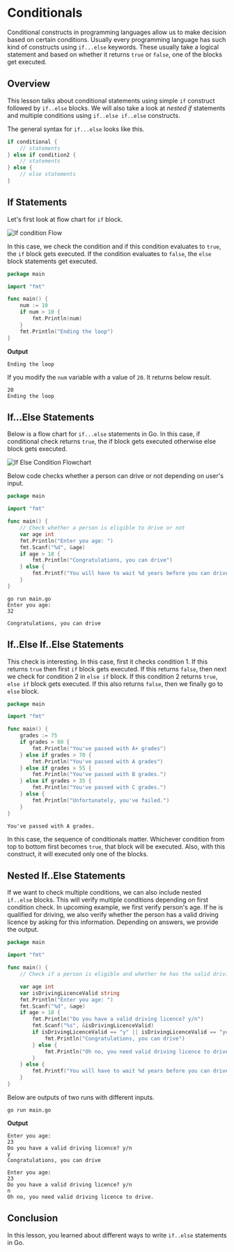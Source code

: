 # Conditionals

Conditional constructs in programming languages allow us to make decision based on certain conditions. Usually every programming language has such kind of constructs using `if...else` keywords. These usually take a logical statement and based on whether it returns `true` or `false`, one of the blocks get executed.

## Overview

This lesson talks about conditional statements using simple `if` construct followed by `if..else` blocks. We will also take a look at *nested if* statements and multiple conditions using `if..else if..else` constructs.

The general syntax for `if...else` looks like this.

```go
if conditional {
    // statements
} else if condition2 {
    // statements
} else {
    // else statements
}
```

## If Statements

Let's first look at flow chart for `if` block.

![If condition Flow](if-conditionals.png "If Condition Flow of Execution")

In this case, we check the condition and if this condition evaluates to `true`, the `if` block gets executed. If the condition evaluates to `false`, the `else` block statements get executed.

```go
package main

import "fmt"

func main() {
	num := 10
	if num > 10 {
		fmt.Println(num)
	}
	fmt.Println("Ending the loop")
}
```

**Output**

```output{ lineNos=false }
Ending the loop
```

If you modify the `num` variable with a value of `20`. It returns below result.

```output{ lineNos=false }
20
Ending the loop
```

## If...Else Statements

Below is a flow chart for `if...else` statements in Go. In this case, if conditional check returns `true`, the if block gets executed otherwise else block gets executed.

![If Else Condition Flowchart](if-else-conditionals.png "If Else Condition Flow of Execution")

Below code checks whether a person can drive or not depending on user's input.

```go
package main

import "fmt"

func main() {
	// Check whether a person is eligible to drive or not
	var age int
	fmt.Println("Enter you age: ")
	fmt.Scanf("%d", &age)
	if age > 18 {
		fmt.Println("Congratulations, you can drive")
	} else {
		fmt.Printf("You will have to wait %d years before you can drive.\n", 18-age)
	}
}
```

```shell{ .show-prompt lineNos=false }
go run main.go
Enter you age: 
32
```

```output{ lineNos=false }
Congratulations, you can drive
```

## If..Else If..Else Statements

This check is interesting. In this case, first it checks condition 1. If this returns `true` then first `if` block gets executed. If this returns `false`, then next we check for condition 2 in `else if` block. If this condition 2 returns `true`, `else if` block gets executed. If this also returns `false`, then we finally go to `else` block.


```go
package main

import "fmt"

func main() {
	grades := 75
	if grades > 80 {
		fmt.Println("You've passed with A+ grades")
	} else if grades > 70 {
		fmt.Println("You've passed with A grades")
	} else if grades > 55 {
		fmt.Println("You've passed with B grades.")
	} else if grades > 35 {
		fmt.Println("You've passed with C grades.")
	} else {
		fmt.Println("Unfortunately, you've failed.")
	}
}
```

```output{ lineNos=false }
You've passed with A grades.
```

In this case, the sequence of conditionals matter. Whichever condition from top to bottom first becomes `true`, that block will be executed. Also, with this construct, it will executed only one of the blocks.

## Nested If..Else Statements

If we want to check multiple conditions, we can also include nested `if..else` blocks. This will verify multiple conditions depending on first condition check. In upcoming example, we first verify person's age. If he is qualified for driving, we also verify whether the person has a valid driving licence by asking for this information. Depending on answers, we provide the output.

```go
package main

import "fmt"

func main() {
	// Check if a person is eligible and whether he has the valid driving license.

	var age int
	var isDrivingLicenceValid string
	fmt.Println("Enter you age: ")
	fmt.Scanf("%d", &age)
	if age > 18 {
		fmt.Println("Do you have a valid driving licence? y/n")
		fmt.Scanf("%s", &isDrivingLicenceValid)
		if isDrivingLicenceValid == "y" || isDrivingLicenceValid == "yes" {
			fmt.Println("Congratulations, you can drive")
		} else {
			fmt.Println("Oh no, you need valid driving licence to drive.")
		}
	} else {
		fmt.Printf("You will have to wait %d years before you can drive.\n", 18-age)
	}
}
```

Below are outputs of two runs with different inputs.

```shell{ .show-prompt lineNos=false }
go run main.go
```
**Output**

```output{ lineNos=false }
Enter you age: 
23
Do you have a valid driving licence? y/n
y
Congratulations, you can drive
```

```output{ lineNos=false }
Enter you age: 
23
Do you have a valid driving licence? y/n
n
Oh no, you need valid driving licence to drive.
```

## Conclusion

In this lesson, you learned about different ways to write `if..else` statements in Go.